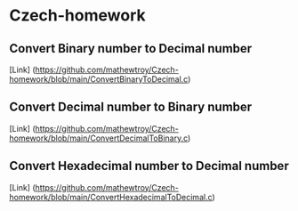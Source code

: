 # Czech-homework

## Convert Binary number to Decimal number 
[Link] (https://github.com/mathewtroy/Czech-homework/blob/main/ConvertBinaryToDecimal.c)

## Convert Decimal number to Binary number 
[Link]  (https://github.com/mathewtroy/Czech-homework/blob/main/ConvertDecimalToBinary.c)

## Convert Hexadecimal number to Decimal number 
[Link]  (https://github.com/mathewtroy/Czech-homework/blob/main/ConvertHexadecimalToDecimal.c)
